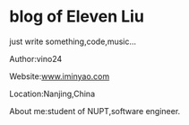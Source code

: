 # blog of Eleven Liu

just write something,code,music...

Author:vino24

Website:www.iminyao.com

Location:Nanjing,China

About me:student of NUPT,software engineer.
